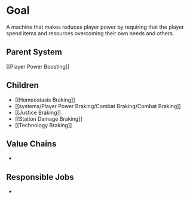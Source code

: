 # Goal
A machine that makes reduces player power by requiring that the player spend items and resources overcoming their own needs and others.
## Parent System
[[Player Power Boosting]]
## Children
- [[Homeostasis Braking]]
- [[systems/Player Power Braking/Combat Braking/Combat Braking]]
- [[Justice Braking]]
- [[Station Damage Braking]]
- [[Technology Braking]]

## Value Chains
- 
## Responsible Jobs
-